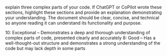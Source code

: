 explain three complex parts of your code. If ChatGPT or CoPilot wrote these sections, highlight these sections and provide an explanation demonstrating your understanding. The document should be clear, concise, and technical so anyone reading it can understand its functionality and purpose.


10: Exceptional – Demonstrates a deep and thorough understanding of complex parts of code, presented clearly and accurately
8: Good – Has a well-thought-out structure and demonstrates a strong understanding of the code but may lack depth in some parts
